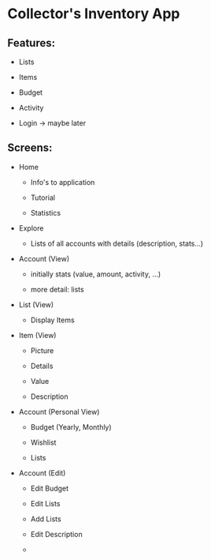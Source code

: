 # Collector's Inventory App

## Features:

- Lists

- Items

- Budget

- Activity

- Login -> maybe later

## Screens:

- Home
  
  - Info's to application
  
  - Tutorial
  
  - Statistics

- Explore
  
  - Lists of all accounts with details (description, stats...)

- Account (View)
  
  - initially stats (value, amount, activity, ...)
  
  - more detail: lists

- List (View)
  
  - Display Items

- Item (View)
  
  - Picture
  
  - Details
  
  - Value
  
  - Description

- Account (Personal View)
  
  - Budget (Yearly, Monthly)
  
  - Wishlist
  
  - Lists

- Account (Edit)
  
  - Edit Budget
  
  - Edit Lists
  
  - Add Lists
  
  - Edit Description
  
  - 


